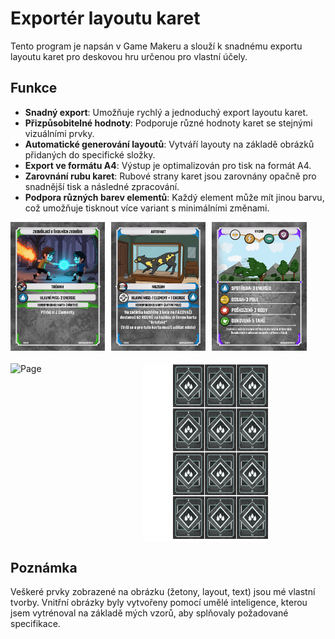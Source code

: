 # Exportér layoutu karet

Tento program je napsán v Game Makeru a slouží k snadnému exportu layoutu karet pro deskovou hru určenou pro vlastní účely.

## Funkce

- **Snadný export**: Umožňuje rychlý a jednoduchý export layoutu karet.
- **Přizpůsobitelné hodnoty**: Podporuje různé hodnoty karet se stejnými vizuálními prvky.
- **Automatické generování layoutů**: Vytváří layouty na základě obrázků přidaných do specifické složky.
- **Export ve formátu A4**: Výstup je optimalizován pro tisk na formát A4.
- **Zarovnání rubu karet**: Rubové strany karet jsou zarovnány opačně pro snadnější tisk a následné zpracování.
- **Podpora různých barev elementů**: Každý element může mít jinou barvu, což umožňuje tisknout více variant s minimálními změnami.


<div style="display: flex; flex-wrap: wrap; gap: 10px;">
  <img src=".gitImages/Basic.png" alt="Basic" style="width: 30%;">
  <img src=".gitImages/Secure.png" alt="Secure" style="width: 30%;">
  <img src=".gitImages/Technique.png" alt="Technique" style="width: 30%;">
</div>

<div style="display: flex; flex-wrap: wrap; gap: 10px; margin-top: 20px;">
  <img src=".gitImages/Page.png" alt="Page" style="width: 40%;">
  <img src=".gitImages/CardBack.png" alt="CardBack" style="width: 40%;">
</div>



## Poznámka

Veškeré prvky zobrazené na obrázku (žetony, layout, text) jsou mé vlastní tvorby. Vnitřní obrázky byly vytvořeny pomocí umělé inteligence, kterou jsem vytrénoval na základě mých vzorů, aby splňovaly požadované specifikace.
